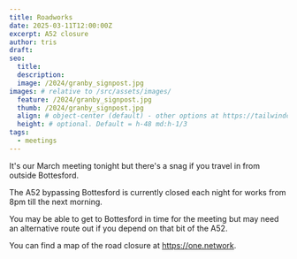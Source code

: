 ```yaml
---
title: Roadworks
date: 2025-03-11T12:00:00Z
excerpt: A52 closure
author: tris
draft: 
seo:
  title:
  description:
  image: /2024/granby_signpost.jpg
images: # relative to /src/assets/images/
  feature: /2024/granby_signpost.jpg
  thumb: /2024/granby_signpost.jpg
  align: # object-center (default) - other options at https://tailwindcss.com/docs/object-position
  height: # optional. Default = h-48 md:h-1/3
tags:
  - meetings
---
```

It's our March meeting tonight but there's a snag if you travel in from outside Bottesford.

The A52 bypassing Bottesford is currently closed each night for works from 8pm till the next morning. 

You may be able to get to Bottesford in time for the meeting but may need an alternative route out if you depend on that bit of the A52. 

You can find a map of the road closure at https://one.network.

